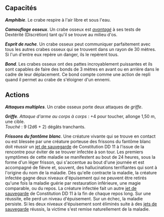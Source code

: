 ## Capacités
_**Amphibie**_. Le crabe respire à l'air libre et sous l'eau.

_**Camouflage osseux**_. Un crabe osseux est [_avantagé_](/utiliser-les-caracteristiques/#avantage-et-desavantage) à ses tests de Dextérité (Discrétion) tant qu'il se trouve au milieu d'os.

_**Esprit de ruche**_. Un crabe osseux peut communiquer parfaitement avec tous les autres crabes osseux qui se trouvent dans un rayon de 30 mètres. Si l'un d'entre eux repère un danger, ils le repèrent tous.

_**Bond**_. Les crabes osseux ont des pattes incroyablement puissantes et ils sont capables de faire des bonds de 3 mètres en avant ou en arrière dans le cadre de leur déplacement. Ce bond compte comme une action de repli quand il permet au crabe de s'éloigner d'un ennemi.

## Actions
_**Attaques multiples**_. Un crabe osseux porte deux attaques de _griffe_.

_**Griffe**_. _Attaque d'arme au corps à corps_ : +4 pour toucher, allonge 1,50 m, une cible.  
_Touché_ : 9 (2d6 + 2) dégâts tranchants.

_**Frissons du fantôme blanc**_. Une créature vivante qui se trouve en contact ou est blessée par une créature porteuse des frissons du fantôme blanc doit réussir un [jet de sauvegarde](/utiliser-les-caracteristiques/#jets-de-sauvegarde) de Constitution DD 11 à l'issue de la rencontre pour éviter de se trouver infectée à son tour. Les premiers symptômes de cette maladie se manifestent au bout de 24 heures, sous la forme d'un léger frisson, qui s'accentue au bout d'une journée et est accompagné de fièvre et, souvent, des hallucinations terrifiantes qui sont à l'origine du nom de la maladie. Dès qu'elle contracte la maladie, la créature infectée gagne deux niveaux d'épuisement qui ne peuvent être retirés qu'une fois la maladie guérie par restauration inférieure, une magie comparable, ou du repos. La créature infectée fait un autre [jet de sauvegarde](/utiliser-les-caracteristiques/#jets-de-sauvegarde) de Constitution DD 11 à la fin de chaque repos long. Sur une réussite, elle perd un niveau d'épuisement. Sur un échec, la maladie persiste. Si les deux niveaux d'épuisement sont éliminés suite à des [jets de sauvegarde](/utiliser-les-caracteristiques/#jets-de-sauvegarde) réussis, la victime s'est remise naturellement de la maladie.
